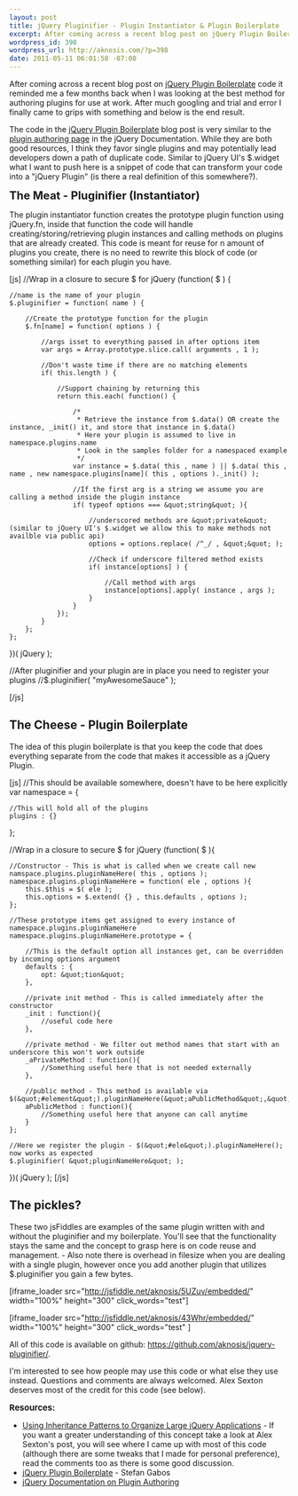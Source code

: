 ```yaml
--- 
layout: post
title: jQuery Pluginifier - Plugin Instantiator & Plugin Boilerplate
excerpt: After coming across a recent blog post on jQuery Plugin Boilerplate code it reminded me a few months back when I was looking at the best method for authoring plugins for use at work. After much googling and trial and error I finally came to grips with something and below is the end result.
wordpress_id: 398
wordpress_url: http://aknosis.com/?p=398
date: 2011-05-11 06:01:58 -07:00
---
```

After coming across a recent blog post on <a href="http://stefangabos.ro/jquery/jquery-plugin-boilerplate/">jQuery Plugin Boilerplate</a> code it reminded me a few months back when I was looking at the best method for authoring plugins for use at work. After much googling and trial and error I finally came to grips with something and below is the end result.

The code in the <a href="http://stefangabos.ro/jquery/jquery-plugin-boilerplate/">jQuery Plugin Boilerplate</a> blog post is very similar to the <a href="http://docs.jquery.com/Plugins/Authoring">plugin authoring page</a> in the jQuery Documentation. While they are both good resources, I think they favor single plugins and may potentially lead developers down a path of duplicate code. Similar to jQuery UI's $.widget what I want to push here is a snippet of code that can transform your code into a "jQuery Plugin" (is there a real definition of this somewhere?).

<!--more-->

<span style="font-size: 20px; font-weight: bold;">The Meat - Pluginifier (Instantiator)</span>

The plugin instantiator function creates the prototype plugin function using jQuery.fn, inside that function the code will handle creating/storing/retrieving plugin instances and calling methods on plugins that are already created. This code is meant for reuse for n amount of plugins you create, there is no need to rewrite this block of code (or something similar) for each plugin you have.

[js]
//Wrap in a closure to secure $ for jQuery
(function( $ ) {

	//name is the name of your plugin
	$.pluginifier = function( name ) {

		//Create the prototype function for the plugin
		$.fn[name] = function( options ) {

			//args isset to everything passed in after options item
			var args = Array.prototype.slice.call( arguments , 1 );

			//Don't waste time if there are no matching elements
			if( this.length ) {

				//Support chaining by returning this
				return this.each( function() {

					/*
					 * Retrieve the instance from $.data() OR create the instance, _init() it, and store that instance in $.data()
					 * Here your plugin is assumed to live in namespace.plugins.name
					 * Look in the samples folder for a namespaced example
					 */
					var instance = $.data( this , name ) || $.data( this , name , new namespace.plugins[name]( this , options )._init() );

					//If the first arg is a string we assume you are calling a method inside the plugin instance
					if( typeof options === &quot;string&quot; ){

						//underscored methods are &quot;private&quot; (similar to jQuery UI's $.widget we allow this to make methods not availble via public api)
						options = options.replace( /^_/ , &quot;&quot; );

						//Check if underscore filtered method exists
						if( instance[options] ) {

							//Call method with args
							instance[options].apply( instance , args );
						}
					}
				});
			}
		};
	};
})( jQuery );

//After pluginifier and your plugin are in place you need to register your plugins
//$.pluginifier( &quot;myAwesomeSauce&quot; );

[/js]
<h2>The Cheese - Plugin Boilerplate</h2>
The idea of this plugin boilerplate is that you keep the code that does everything separate from the code that makes it accessible as a jQuery Plugin.

[js]
//This should be available somewhere, doesn't have to be here explicitly
var namespace = {

	//This will hold all of the plugins
	plugins : {}
};

//Wrap in a closure to secure $ for jQuery
(function( $ ){

	//Constructor - This is what is called when we create call new namspace.plugins.pluginNameHere( this , options );
	namespace.plugins.pluginNameHere = function( ele , options ){
		this.$this = $( ele );
		this.options = $.extend( {} , this.defaults , options );
	};

	//These prototype items get assigned to every instance of namespace.plugins.pluginNameHere
	namespace.plugins.pluginNameHere.prototype = {

		//This is the default option all instances get, can be overridden by incoming options argument
		defaults : {
			opt: &quot;tion&quot;
		},

		//private init method - This is called immediately after the constructor
		_init : function(){
			//useful code here
		},

		//private method - We filter out method names that start with an underscore this won't work outside
		_aPrivateMethod : function(){
			//Something useful here that is not needed externally
		},

		//public method - This method is available via $(&quot;#element&quot;).pluginNameHere(&quot;aPublicMethod&quot;,&quot;aParameter&quot;);
		aPublicMethod : function(){
			//Something useful here that anyone can call anytime
		}
	};

	//Here we register the plugin - $(&quot;#ele&quot;).pluginNameHere(); now works as expected
	$.pluginifier( &quot;pluginNameHere&quot; );

})( jQuery );
[/js]
<h2>The pickles?</h2>
These two jsFiddles are examples of the same plugin written with and without the pluginifier and my boilerplate. You'll see that the functionality stays the same and the concept to grasp here is on code reuse and management. - Also note there is overhead in filesize when you are dealing with a single plugin, however once you add another plugin that utilizes $.pluginifier you gain a few bytes.

[iframe_loader src="http://jsfiddle.net/aknosis/5UZuv/embedded/" width="100%" height="300" click_words="test"]

[iframe_loader src="http://jsfiddle.net/aknosis/43Whr/embedded/" width="100%" height="300" click_words="test" ]

All of this code is available on github: <a href="https://github.com/aknosis/jquery-pluginifier">https://github.com/aknosis/jquery-pluginifier/</a>.

I'm interested to see how people may use this code or what else they use instead. Questions and comments are always welcomed. Alex Sexton deserves most of the credit for this code (see below).

<span style="font-size: 15px; font-weight: bold;">Resources:</span>
<ul>
	<li><a href="http://alexsexton.com/?p=51" target="_blank">Using Inheritance Patterns to Organize Large jQuery Applications</a> - If you want a greater understanding of this concept take a look at Alex Sexton's post, you will see where I came up with most of this code (although there are some tweaks that I made for personal preference), read the comments too as there is some good discussion.</li>
	<li><a href="http://stefangabos.ro/jquery/jquery-plugin-boilerplate/">jQuery Plugin Boilerplate</a> - Stefan Gabos</li>
	<li><a href="http://docs.jquery.com/Plugins/Authoring" target="_blank">jQuery Documentation on Plugin Authoring </a></li>
</ul>
